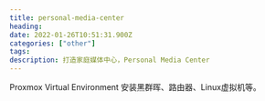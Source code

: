 ```yaml
---
title: personal-media-center 
heading: 
date: 2022-01-26T10:51:31.900Z
categories: ["other"]
tags: 
description: 打造家庭媒体中心，Personal Media Center
---
```



Proxmox Virtual Environment 安装黑群晖、路由器、Linux虚拟机等。





